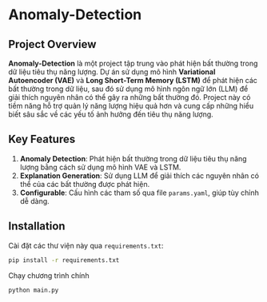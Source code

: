 # Anomaly-Detection

## Project Overview

**Anomaly-Detection** là một project tập trung vào phát hiện bất thường trong dữ liệu tiêu thụ năng lượng. Dự án sử dụng mô hình **Variational Autoencoder (VAE)** và **Long Short-Term Memory (LSTM)** để phát hiện các bất thường trong dữ liệu, sau đó sử dụng mô hình ngôn ngữ lớn (LLM) để giải thích nguyên nhân có thể gây ra những bất thường đó. Project này có tiềm năng hỗ trợ quản lý năng lượng hiệu quả hơn và cung cấp những hiểu biết sâu sắc về các yếu tố ảnh hưởng đến tiêu thụ năng lượng.

## Key Features

1. **Anomaly Detection**: Phát hiện bất thường trong dữ liệu tiêu thụ năng lượng bằng cách sử dụng mô hình VAE và LSTM.
2. **Explanation Generation**: Sử dụng LLM để giải thích các nguyên nhân có thể của các bất thường được phát hiện.
3. **Configurable**: Cấu hình các tham số qua file `params.yaml`, giúp tùy chỉnh dễ dàng.

## Installation

Cài đặt các thư viện này qua `requirements.txt`:
```bash
pip install -r requirements.txt
```

Chạy chương trình chính
```
python main.py
```

